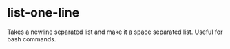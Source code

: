 list-one-line
=============

Takes a newline separated list and make it a space separated list. Useful for bash commands.